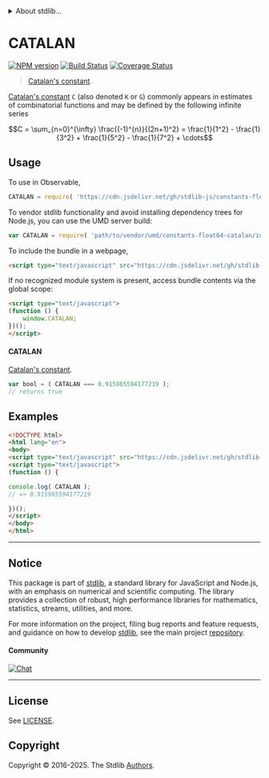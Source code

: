 <!--

@license Apache-2.0

Copyright (c) 2018 The Stdlib Authors.

Licensed under the Apache License, Version 2.0 (the "License");
you may not use this file except in compliance with the License.
You may obtain a copy of the License at

   http://www.apache.org/licenses/LICENSE-2.0

Unless required by applicable law or agreed to in writing, software
distributed under the License is distributed on an "AS IS" BASIS,
WITHOUT WARRANTIES OR CONDITIONS OF ANY KIND, either express or implied.
See the License for the specific language governing permissions and
limitations under the License.

-->


<details>
  <summary>
    About stdlib...
  </summary>
  <p>We believe in a future in which the web is a preferred environment for numerical computation. To help realize this future, we've built stdlib. stdlib is a standard library, with an emphasis on numerical and scientific computation, written in JavaScript (and C) for execution in browsers and in Node.js.</p>
  <p>The library is fully decomposable, being architected in such a way that you can swap out and mix and match APIs and functionality to cater to your exact preferences and use cases.</p>
  <p>When you use stdlib, you can be absolutely certain that you are using the most thorough, rigorous, well-written, studied, documented, tested, measured, and high-quality code out there.</p>
  <p>To join us in bringing numerical computing to the web, get started by checking us out on <a href="https://github.com/stdlib-js/stdlib">GitHub</a>, and please consider <a href="https://opencollective.com/stdlib">financially supporting stdlib</a>. We greatly appreciate your continued support!</p>
</details>

# CATALAN

[![NPM version][npm-image]][npm-url] [![Build Status][test-image]][test-url] [![Coverage Status][coverage-image]][coverage-url] <!-- [![dependencies][dependencies-image]][dependencies-url] -->

> [Catalan's constant][catalan-constant].

<section class="intro">

[Catalan's constant][catalan-constant] `C` (also denoted `K` or `G`) commonly appears in estimates of combinatorial functions and may be defined by the following infinite series

<!-- <equation class="equation" label="eq:catalan_constant" align="center" raw="C = \sum_{n=0}^{\infty} \frac{(-1)^{n}}{(2n+1)^2} = \frac{1}{1^2} - \frac{1}{3^2} + \frac{1}{5^2} - \frac{1}{7^2} + \cdots" alt="Catalan's constant"> -->

```math
C = \sum_{n=0}^{\infty} \frac{(-1)^{n}}{(2n+1)^2} = \frac{1}{1^2} - \frac{1}{3^2} + \frac{1}{5^2} - \frac{1}{7^2} + \cdots
```

<!-- <div class="equation" align="center" data-raw-text="C = \sum_{n=0}^{\infty} \frac{(-1)^{n}}{(2n+1)^2} = \frac{1}{1^2} - \frac{1}{3^2} + \frac{1}{5^2} - \frac{1}{7^2} + \cdots" data-equation="eq:catalan_constant">
    <img src="https://cdn.jsdelivr.net/gh/stdlib-js/stdlib@6e1cf583c4854b3d982f22f361f53a30c9f552dc/lib/node_modules/@stdlib/constants/float64/catalan/docs/img/equation_catalan_constant.svg" alt="Catalan's constant">
    <br>
</div> -->

<!-- </equation> -->

</section>

<!-- /.intro -->



<section class="usage">

## Usage

To use in Observable,

```javascript
CATALAN = require( 'https://cdn.jsdelivr.net/gh/stdlib-js/constants-float64-catalan@umd/browser.js' )
```

To vendor stdlib functionality and avoid installing dependency trees for Node.js, you can use the UMD server build:

```javascript
var CATALAN = require( 'path/to/vendor/umd/constants-float64-catalan/index.js' )
```

To include the bundle in a webpage,

```html
<script type="text/javascript" src="https://cdn.jsdelivr.net/gh/stdlib-js/constants-float64-catalan@umd/browser.js"></script>
```

If no recognized module system is present, access bundle contents via the global scope:

```html
<script type="text/javascript">
(function () {
    window.CATALAN;
})();
</script>
```

#### CATALAN

[Catalan's constant][catalan-constant].

```javascript
var bool = ( CATALAN === 0.915965594177219 );
// returns true
```

</section>

<!-- /.usage -->

<section class="examples">

## Examples

<!-- TODO: better example -->

<!-- eslint no-undef: "error" -->

```html
<!DOCTYPE html>
<html lang="en">
<body>
<script type="text/javascript" src="https://cdn.jsdelivr.net/gh/stdlib-js/constants-float64-catalan@umd/browser.js"></script>
<script type="text/javascript">
(function () {

console.log( CATALAN );
// => 0.915965594177219

})();
</script>
</body>
</html>
```

</section>

<!-- /.examples -->

<!-- C interface documentation. -->



<!-- Section for related `stdlib` packages. Do not manually edit this section, as it is automatically populated. -->

<section class="related">

</section>

<!-- /.related -->

<!-- Section for all links. Make sure to keep an empty line after the `section` element and another before the `/section` close. -->


<section class="main-repo" >

* * *

## Notice

This package is part of [stdlib][stdlib], a standard library for JavaScript and Node.js, with an emphasis on numerical and scientific computing. The library provides a collection of robust, high performance libraries for mathematics, statistics, streams, utilities, and more.

For more information on the project, filing bug reports and feature requests, and guidance on how to develop [stdlib][stdlib], see the main project [repository][stdlib].

#### Community

[![Chat][chat-image]][chat-url]

---

## License

See [LICENSE][stdlib-license].


## Copyright

Copyright &copy; 2016-2025. The Stdlib [Authors][stdlib-authors].

</section>

<!-- /.stdlib -->

<!-- Section for all links. Make sure to keep an empty line after the `section` element and another before the `/section` close. -->

<section class="links">

[npm-image]: http://img.shields.io/npm/v/@stdlib/constants-float64-catalan.svg
[npm-url]: https://npmjs.org/package/@stdlib/constants-float64-catalan

[test-image]: https://github.com/stdlib-js/constants-float64-catalan/actions/workflows/test.yml/badge.svg?branch=main
[test-url]: https://github.com/stdlib-js/constants-float64-catalan/actions/workflows/test.yml?query=branch:main

[coverage-image]: https://img.shields.io/codecov/c/github/stdlib-js/constants-float64-catalan/main.svg
[coverage-url]: https://codecov.io/github/stdlib-js/constants-float64-catalan?branch=main

<!--

[dependencies-image]: https://img.shields.io/david/stdlib-js/constants-float64-catalan.svg
[dependencies-url]: https://david-dm.org/stdlib-js/constants-float64-catalan/main

-->

[chat-image]: https://img.shields.io/gitter/room/stdlib-js/stdlib.svg
[chat-url]: https://app.gitter.im/#/room/#stdlib-js_stdlib:gitter.im

[stdlib]: https://github.com/stdlib-js/stdlib

[stdlib-authors]: https://github.com/stdlib-js/stdlib/graphs/contributors

[umd]: https://github.com/umdjs/umd
[es-module]: https://developer.mozilla.org/en-US/docs/Web/JavaScript/Guide/Modules

[deno-url]: https://github.com/stdlib-js/constants-float64-catalan/tree/deno
[deno-readme]: https://github.com/stdlib-js/constants-float64-catalan/blob/deno/README.md
[umd-url]: https://github.com/stdlib-js/constants-float64-catalan/tree/umd
[umd-readme]: https://github.com/stdlib-js/constants-float64-catalan/blob/umd/README.md
[esm-url]: https://github.com/stdlib-js/constants-float64-catalan/tree/esm
[esm-readme]: https://github.com/stdlib-js/constants-float64-catalan/blob/esm/README.md
[branches-url]: https://github.com/stdlib-js/constants-float64-catalan/blob/main/branches.md

[stdlib-license]: https://raw.githubusercontent.com/stdlib-js/constants-float64-catalan/main/LICENSE

[catalan-constant]: https://en.wikipedia.org/wiki/Catalan%27s_constant

</section>

<!-- /.links -->
